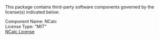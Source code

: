 This package contains third-party software components governed by the license(s) indicated below:

Component Name: NCalc\
License Type: "MIT"\
[NCalc License](https://github.com/ncalc/ncalc/blob/master/LICENSE)
